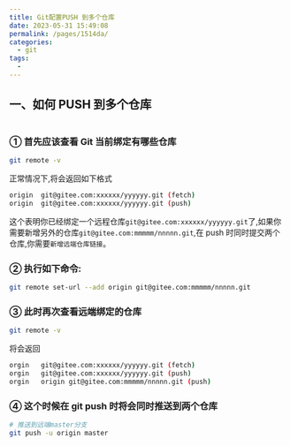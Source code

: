 ```yaml
---
title: Git配置PUSH 到多个仓库
date: 2023-05-31 15:49:08
permalink: /pages/1514da/
categories:
  - git
tags:
  -
---
```


## 一、如何 PUSH 到多个仓库

<img style="display:block;margin:auto;width:50%" v-lazy="'https://dyzhwork.github.io/images/Git/git4.jpeg'" />

### ① 首先应该查看 Git 当前绑定有哪些仓库

```bash
git remote -v
```

正常情况下,将会返回如下格式

```bash
origin  git@gitee.com:xxxxxx/yyyyyy.git (fetch)
origin  git@gitee.com:xxxxxx/yyyyyy.git (push)
```

这个表明你已经绑定一个远程仓库`git@gitee.com:xxxxxx/yyyyyy.git`了,如果你需要新增另外的仓库`git@gitee.com:mmmmm/nnnnn.git`,在 push 时同时提交两个仓库,你需要`新增远端仓库链接`。

### ② 执行如下命令:

```bash
git remote set-url --add origin git@gitee.com:mmmmm/nnnnn.git
```

### ③ 此时再次查看远端绑定的仓库

```bash
git remote -v
```

将会返回

```bash
orgin   git@gitee.com:xxxxxx/yyyyyy.git (fetch)
orgin   git@gitee.com:xxxxxx/yyyyyy.git (push)
orgin   origin git@gitee.com:mmmmm/nnnnn.git (push)

```

### ④ 这个时候在 git push 时将会同时推送到两个仓库

```bash
# 推送到远端master分支
git push -u origin master
```
